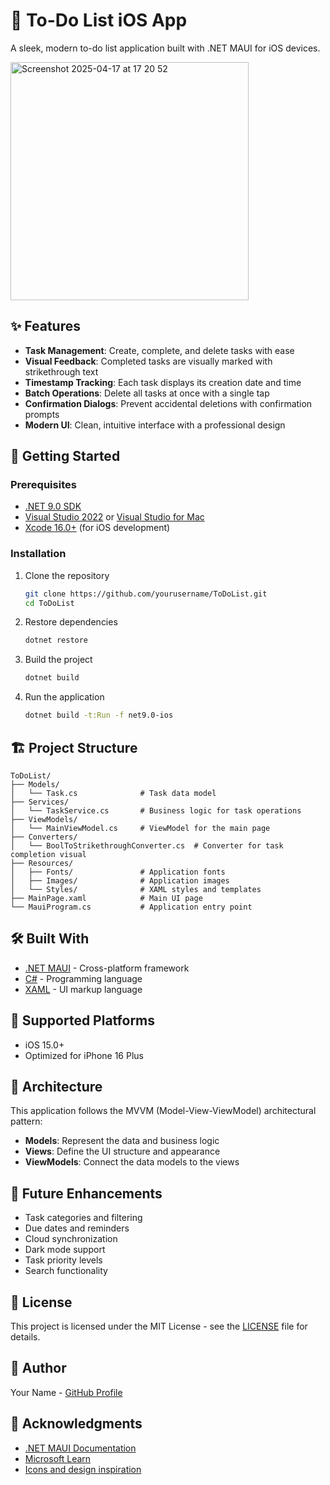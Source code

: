# 📝 To-Do List iOS App

A sleek, modern to-do list application built with .NET MAUI for iOS devices.

<img width="381" alt="Screenshot 2025-04-17 at 17 20 52" src="https://github.com/user-attachments/assets/97be4f0b-2190-4e0f-a8b6-6030093d31a9" />


## ✨ Features

- **Task Management**: Create, complete, and delete tasks with ease
- **Visual Feedback**: Completed tasks are visually marked with strikethrough text
- **Timestamp Tracking**: Each task displays its creation date and time
- **Batch Operations**: Delete all tasks at once with a single tap
- **Confirmation Dialogs**: Prevent accidental deletions with confirmation prompts
- **Modern UI**: Clean, intuitive interface with a professional design

## 🚀 Getting Started

### Prerequisites

- [.NET 9.0 SDK](https://dotnet.microsoft.com/download/dotnet/9.0)
- [Visual Studio 2022](https://visualstudio.microsoft.com/vs/) or [Visual Studio for Mac](https://visualstudio.microsoft.com/vs/mac/)
- [Xcode 16.0+](https://developer.apple.com/xcode/) (for iOS development)

### Installation

1. Clone the repository
   ```bash
   git clone https://github.com/yourusername/ToDoList.git
   cd ToDoList
   ```

2. Restore dependencies
   ```bash
   dotnet restore
   ```

3. Build the project
   ```bash
   dotnet build
   ```

4. Run the application
   ```bash
   dotnet build -t:Run -f net9.0-ios
   ```

## 🏗️ Project Structure

```
ToDoList/
├── Models/
│   └── Task.cs              # Task data model
├── Services/
│   └── TaskService.cs       # Business logic for task operations
├── ViewModels/
│   └── MainViewModel.cs     # ViewModel for the main page
├── Converters/
│   └── BoolToStrikethroughConverter.cs  # Converter for task completion visual
├── Resources/
│   ├── Fonts/               # Application fonts
│   ├── Images/              # Application images
│   └── Styles/              # XAML styles and templates
├── MainPage.xaml            # Main UI page
└── MauiProgram.cs           # Application entry point
```

## 🛠️ Built With

- [.NET MAUI](https://dotnet.microsoft.com/apps/maui) - Cross-platform framework
- [C#](https://docs.microsoft.com/en-us/dotnet/csharp/) - Programming language
- [XAML](https://docs.microsoft.com/en-us/dotnet/desktop/wpf/xaml/) - UI markup language

## 📱 Supported Platforms

- iOS 15.0+
- Optimized for iPhone 16 Plus

## 🧩 Architecture

This application follows the MVVM (Model-View-ViewModel) architectural pattern:

- **Models**: Represent the data and business logic
- **Views**: Define the UI structure and appearance
- **ViewModels**: Connect the data models to the views

## 🔄 Future Enhancements

- Task categories and filtering
- Due dates and reminders
- Cloud synchronization
- Dark mode support
- Task priority levels
- Search functionality

## 📄 License

This project is licensed under the MIT License - see the [LICENSE](LICENSE) file for details.

## 👤 Author

Your Name - [GitHub Profile](https://github.com/yourusername)

## 🙏 Acknowledgments

- [.NET MAUI Documentation](https://docs.microsoft.com/en-us/dotnet/maui/)
- [Microsoft Learn](https://learn.microsoft.com/)
- [Icons and design inspiration](https://icons8.com/)
